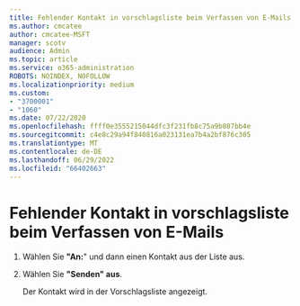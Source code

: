 ```yaml
---
title: Fehlender Kontakt in vorschlagsliste beim Verfassen von E-Mails
ms.author: cmcatee
author: cmcatee-MSFT
manager: scotv
audience: Admin
ms.topic: article
ms.service: o365-administration
ROBOTS: NOINDEX, NOFOLLOW
ms.localizationpriority: medium
ms.custom:
- "3700001"
- "1060"
ms.date: 07/22/2020
ms.openlocfilehash: ffff0e3555215044dfc3f231fb8c75a9b087bb4e
ms.sourcegitcommit: c4e8c29a94f840816a023131ea7b4a2bf876c305
ms.translationtype: MT
ms.contentlocale: de-DE
ms.lasthandoff: 06/29/2022
ms.locfileid: "66402663"
---
```

# <a name="missing-contact-in-suggestion-list-while-composing-mail"></a>Fehlender Kontakt in vorschlagsliste beim Verfassen von E-Mails

1. Wählen Sie **"An:**" und dann einen Kontakt aus der Liste aus.
2. Wählen Sie **"Senden" aus**.

    Der Kontakt wird in der Vorschlagsliste angezeigt.